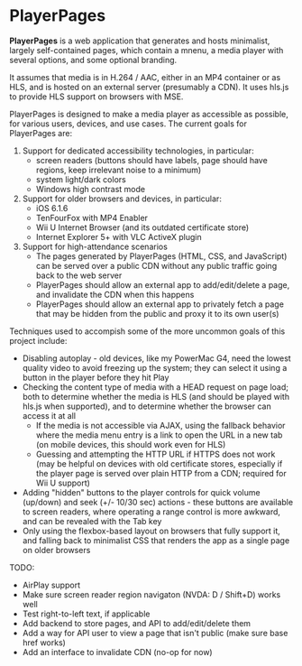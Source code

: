 # PlayerPages

**PlayerPages** is a web application that generates and hosts minimalist, largely self-contained pages, which contain a mnenu, a media player with several options, and some optional branding.

It assumes that media is in H.264 / AAC, either in an MP4 container or as HLS, and is hosted on an external server (presumably a CDN).
It uses hls.js to provide HLS support on browsers with MSE.

PlayerPages is designed to make a media player as accessible as possible, for various users, devices, and use cases. The current goals for PlayerPages are:

1. Support for dedicated accessibility technologies, in particular:
    * screen readers (buttons should have labels, page should have regions, keep irrelevant noise to a minimum)
    * system light/dark colors
    * Windows high contrast mode
2. Support for older browsers and devices, in particular:
    * iOS 6.1.6
    * TenFourFox with MP4 Enabler
    * Wii U Internet Browser (and its outdated certificate store)
    * Internet Explorer 5+ with VLC ActiveX plugin
3. Support for high-attendance scenarios
    * The pages generated by PlayerPages (HTML, CSS, and JavaScript) can be served over a public CDN without any public traffic going back to the web server
    * PlayerPages should allow an external app to add/edit/delete a page, and invalidate the CDN when this happens
    * PlayerPages should allow an external app to privately fetch a page that may be hidden from the public and proxy it to its own user(s)

Techniques used to accompish some of the more uncommon goals of this project include:

* Disabling autoplay - old devices, like my PowerMac G4, need the lowest
  quality video to avoid freezing up the system; they can select it using a
  button in the player before they hit Play
* Checking the content type of media with a HEAD request on page load; both to
  determine whether the media is HLS (and should be played with hls.js when
  supported), and to determine whether the browser can access it at all
    * If the media is not accessible via AJAX, using the fallback behavior
      where the media menu entry is a link to open the URL in a new tab (on
      mobile devices, this should work even for HLS)
    * Guessing and attempting the HTTP URL if HTTPS does not work (may be
      helpful on devices with old certificate stores, especially if the player
      page is served over plain HTTP from a CDN; required for Wii U support)
* Adding "hidden" buttons to the player controls for quick volume (up/down)
  and seek (+/- 10/30 sec) actions - these buttons are available to screen
  readers, where operating a range control is more awkward, and can be
  revealed with the Tab key
* Only using the flexbox-based layout on browsers that fully support it, and
  falling back to minimalist CSS that renders the app as a single page on
  older browsers

TODO:

* AirPlay support
* Make sure screen reader region navigaton (NVDA: D / Shift+D) works well
* Test right-to-left text, if applicable
* Add backend to store pages, and API to add/edit/delete them
* Add a way for API user to view a page that isn't public (make sure base href works)
* Add an interface to invalidate CDN (no-op for now)
